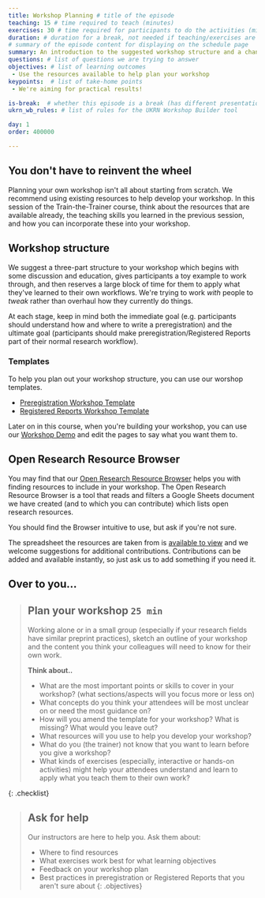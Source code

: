 ```yaml
---
title: Workshop Planning # title of the episode
teaching: 15 # time required to teach (minutes)
exercises: 30 # time required for participants to do the activities (minutes)
duration: # duration for a break, not needed if teaching/exercises are present (minutes)
# summary of the episode content for displaying on the schedule page
summary: An introduction to the suggested workshop structure and a chance to plan your workshop content.
questions: # list of questions we are trying to answer
objectives: # list of learning outcomes
 - Use the resources available to help plan your workshop
keypoints:  # list of take-home points
 - We're aiming for practical results!

is-break:  # whether this episode is a break (has different presentation)
ukrn_wb_rules: # list of rules for the UKRN Workshop Builder tool

day: 1
order: 400000

---
```


## You don't have to reinvent the wheel
Planning your own workshop isn't all about starting from scratch. We recommend using existing resources to help develop your workshop. In this session of the Train-the-Trainer course, think about the resources that are available already, the teaching skills you learned in the previous session, and how you can incorporate these into your workshop.

## Workshop structure

We suggest a three-part structure to your workshop which begins with some discussion and education, gives participants a toy example to work through, and then reserves a large block of time for them to apply what they've learned to their own workflows.
We're trying to work _with_ people to _tweak_ rather than overhaul how they currently do things.

At each stage, keep in mind both the immediate goal (e.g. participants should understand how and where to write a preregistration) and the ultimate goal (participants should make preregistration/Registered Reports part of their normal research workflow).

### Templates
To help you plan out your workshop structure, you can use our worshop templates.
- <a href="https://ukrn-orr.netlify.app/workshop-template_pr.html" target="_blank">Preregistration Workshop Template</a>
- <a href="https://ukrn-orr.netlify.app/workshop-template_rr.html" target="_blank">Registered Reports Workshop Template</a>

Later on in this course, when you're building your workshop, you can use our <a href="{{ site.ukrn_or_demo }}" target="_blank">Workshop Demo</a> and edit the pages to say what you want them to.

## Open Research Resource Browser

You may find that our <a href="{{ site.ukrn_or_browser }}" target="_blank">Open Research Resource Browser</a> helps you with finding resources to include in your workshop.
The Open Research Resource Browser is a tool that reads and filters a Google Sheets document we have created (and to which you can contribute) which lists open research resources.

You should find the Browser intuitive to use, but ask if you're not sure.

The spreadsheet the resources are taken from is <a href="{{ site.ukrn_or_resources }}" target="_blank">available to view</a> and we welcome suggestions for additional contributions.
Contributions can be added and available instantly, so just ask us to add something if you need it.

## Over to you...

> ## Plan your workshop `25 min`
> Working alone or in a small group (especially if your research fields have similar preprint practices), sketch an outline of your workshop and the content you think your colleagues will need to know for their own work.
> 
> **Think about..**
> - What are the most important points or skills to cover in your workshop? (what sections/aspects will you focus more or less on)
> - What concepts do you think your attendees will be most unclear on or need the most guidance on?
> - How will you amend the template for your workshop? What is missing? What would you leave out?
> - What resources will you use to help you develop your workshop?
> - What do you (the trainer) not know that you want to learn before you give a workshop?
> - What kinds of exercises (especially, interactive or hands-on activities) might help your attendees understand and learn to apply what you teach them to their own work?
>
{: .checklist}


> ## Ask for help
> Our instructors are here to help you. Ask them about:
> - Where to find resources
> - What exercises work best for what learning objectives
> - Feedback on your workshop plan
> - Best practices in preregistration or Registered Reports that you aren't sure about
{: .objectives}
